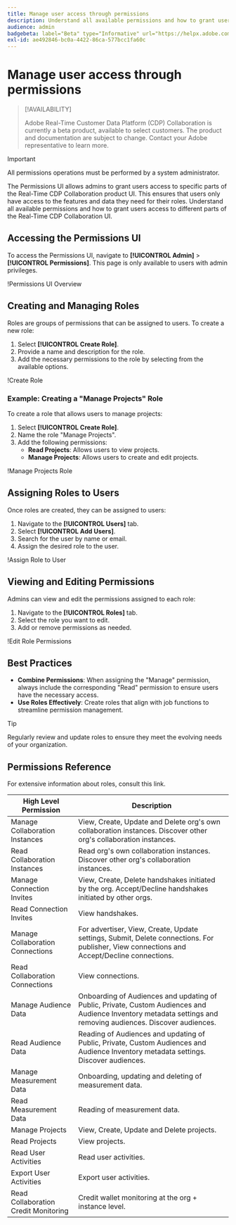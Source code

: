 ```yaml
---
title: Manage user access through permissions
description: Understand all available permissions and how to grant users access to different parts of the Real-Time CDP Collaboration UI.
audience: admin
badgebeta: label="Beta" type="Informative" url="https://helpx.adobe.com/legal/product-descriptions/real-time-customer-data-platform-b2b-edition-prime-and-ultimate-packages.html newtab=true"
exl-id: ae492846-bc0a-4422-86ca-577bcc1fa60c
---
```

# Manage user access through permissions

>[!AVAILABILITY]
>
>Adobe Real-Time Customer Data Platform (CDP) Collaboration is currently a beta product, available to select customers. The product and documentation are subject to change. Contact your Adobe representative to learn more.

>[!IMPORTANT]
>
>All permissions operations must be performed by a system administrator.

The Permissions UI allows admins to grant users access to specific parts of the Real-Time CDP Collaboration product UI. This ensures that users only have access to the features and data they need for their roles. Understand all available permissions and how to grant users access to different parts of the Real-Time CDP Collaboration UI.

## Accessing the Permissions UI

To access the Permissions UI, navigate to **[!UICONTROL Admin]** > **[!UICONTROL Permissions]**. This page is only available to users with admin privileges.

!Permissions UI Overview

## Creating and Managing Roles

Roles are groups of permissions that can be assigned to users. To create a new role:

1. Select **[!UICONTROL Create Role]**.
2. Provide a name and description for the role.
3. Add the necessary permissions to the role by selecting from the available options.

!Create Role

### Example: Creating a "Manage Projects" Role

To create a role that allows users to manage projects:

1. Select **[!UICONTROL Create Role]**.
2. Name the role "Manage Projects".
3. Add the following permissions:
   - **Read Projects**: Allows users to view projects.
   - **Manage Projects**: Allows users to create and edit projects.

!Manage Projects Role

## Assigning Roles to Users

Once roles are created, they can be assigned to users:

1. Navigate to the **[!UICONTROL Users]** tab.
2. Select **[!UICONTROL Add Users]**.
3. Search for the user by name or email.
4. Assign the desired role to the user.

!Assign Role to User

## Viewing and Editing Permissions

Admins can view and edit the permissions assigned to each role:

1. Navigate to the **[!UICONTROL Roles]** tab.
2. Select the role you want to edit.
3. Add or remove permissions as needed.

!Edit Role Permissions

## Best Practices

- **Combine Permissions**: When assigning the "Manage" permission, always include the corresponding "Read" permission to ensure users have the necessary access.
- **Use Roles Effectively**: Create roles that align with job functions to streamline permission management.

>[!TIP]
>
>Regularly review and update roles to ensure they meet the evolving needs of your organization.

## Permissions Reference

For extensive information about roles, consult this link.

| High Level Permission | Description |
| --- | --- |
| Manage Collaboration Instances | View, Create, Update and Delete org's own collaboration instances. Discover other org's collaboration instances. |
| Read Collaboration Instances | Read org's own collaboration instances. Discover other org's collaboration instances. |
| Manage Connection Invites | View, Create, Delete handshakes initiated by the org. Accept/Decline handshakes initiated by other orgs. |
| Read Connection Invites | View handshakes. |
| Manage Collaboration Connections | For advertiser, View, Create, Update settings, Submit, Delete connections. For publisher, View connections and Accept/Decline connections. |
| Read Collaboration Connections | View connections. |
| Manage Audience Data | Onboarding of Audiences and updating of Public, Private, Custom Audiences and Audience Inventory metadata settings and removing audiences. Discover audiences. |
| Read Audience Data | Reading of Audiences and updating of Public, Private, Custom Audiences and Audience Inventory metadata settings. Discover audiences. |
| Manage Measurement Data | Onboarding, updating and deleting of measurement data. |
| Read Measurement Data | Reading of measurement data. |
| Manage Projects | View, Create, Update and Delete projects. |
| Read Projects | View projects. |
| Read User Activities | Read user activities. |
| Export User Activities | Export user activities. |
| Read Collaboration Credit Monitoring | Credit wallet monitoring at the org + instance level. |